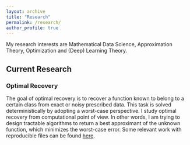```yaml
---
layout: archive
title: "Research"
permalink: /research/
author_profile: true
---
```


My research interests are Mathematical Data Science, Approximation Theory, Optimization and (Deep) Learning Theory.

## Current Research ##

### Optimal Recovery ###

The goal of optimal recovery is to recover a function known to belong to a certain class from exact or noisy prescribed data. This task is solved deterministically by adopting a worst-case perspective. I study optimal recovery from computational point of view. In other words, I am trying to design tractable algorithms to return a best approximant of the unknown function, which minimizes the worst-case error. Some relevant work with reproducible files can be found [here](https://github.com/liaochunyang/COR).
